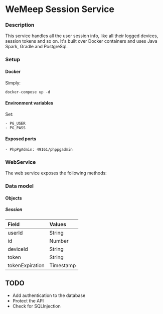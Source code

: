 # WeMeep Session Service
### Description
This service handles all the user session info, like all their logged devices, session tokens and so on. It's built over Docker containers and uses Java Spark, Gradle and PostgreSql.

### Setup
#### Docker
Simply:
```
docker-compose up -d
```
#### Environment variables
Set:
```
- PG_USER
- PG_PASS
```

#### Exposed ports
```
- PhpPgAdmin: 49161/phppgadmin
```

### WebService
The web service exposes the following methods:

### Data model
#### Objects
##### Session
|  Field      |  Values   |
| :---------- | :-------- |
| userId      | String    |
| id          | Number    |
| deviceId    | String    |
| token       | String    |
| tokenExpiration | Timestamp|

## TODO
- Add authentication to the database
- Protect the API
- Check for SQLInjection
